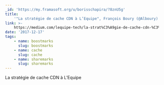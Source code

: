 ```yaml
---
_id: 'https://my.framasoft.org/u/borisschapira/?8znU5g'
title:
    '"La stratégie de cache CDN à L’Equipe", François Boury (@Alboury) #webperf'
link: >-
    https://medium.com/lequipe-tech/la-strat%C3%A9gie-de-cache-cdn-%C3%A0-lequipe-421bbd30b94c
date: '2017-12-17'
tags:
    - name: boostmarks
      slug: boostmarks
    - name: cache
      slug: cache
    - name: sharemarks
      slug: sharemarks
---
```


<div class="markdown"><p>La stratégie de cache CDN à L’Equipe
</p></div>
